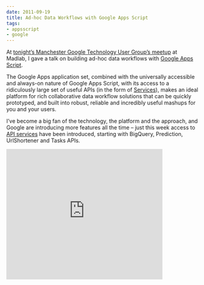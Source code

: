 ```yaml
---
date: 2011-09-19
title: Ad-hoc Data Workflows with Google Apps Script
tags:
- appsscript
- google
---
```



At [tonight’s Manchester Google Technology User Group’s meetup](http://madlab.org.uk/content/manchester-google-technology-user-group-12/) at Madlab, I gave a talk on building ad-hoc data workflows with [Google Apps Script](http://code.google.com/googleapps/appsscript/).

The Google Apps application set, combined with the universally accessible and always-on nature of Google Apps Script, with its access to a ridiculously large set of useful APIs (in the form of [Services](http://code.google.com/googleapps/appsscript/guide.html)), makes an ideal platform for rich collaborative data workflow solutions that can be quickly prototyped, and built into robust, reliable and incredibly useful mashups for you and your users.

I’ve become a big fan of the technology, the platform and the approach, and Google are introducing more features all the time – just this week access to [API services](http://code.google.com/googleapps/appsscript/googleapisservices.html) have been introduced, starting with BigQuery, Prediction, UrlShortener and Tasks APIs.

<iframe frameborder="0" height="342" src="https://docs.google.com/present/embed?id=dcjt66v8_412dhv638d6" width="410"></iframe>
